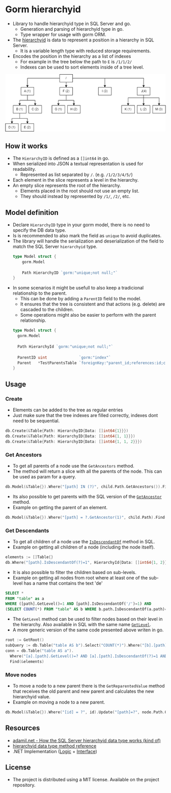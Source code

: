 # Gorm hierarchyid
 - Library to handle hierarchyid type in SQL Server and go.
   - Generation and parsing of hierarchyid type in go.
   - Type wrapper for usage with gorm ORM.
 - The [hierarchyid](https://learn.microsoft.com/en-us/sql/relational-databases/hierarchical-data-sql-server?view=sql-server-ver16) is data to represent a position in a hierarchy in SQL Server.
   - It is a variable length type with reduced storage requirements.
 - Encodes the position in the hierarchy as a list of indexes
   - For example in the tree below the path to `E` is `/1/1/2/`
   - Indexes can be used to sort elements inside of a tree level.
 
<img src="./readme/tree.png" width="600"/>

## How it works
 - The `HierarchyID` is defined as a `[]int64` in go.
 - When serialized into JSON a textual representation is used for readability.
   - Represented as list separated by `/`. (e.g. `/1/2/3/4/5/`)
 - Each element in the slice represents a level in the hierarchy.
 - An empty slice represents the root of the hierarchy.
   - Elements placed in the root should not use an empty list.
   - They should instead by represented by `/1/`, `/2/`, etc.

## Model definition
 - Declare `HierarchyID` type in your gorm model, there is no need to specify the DB data type.
 - Is is recommended to also mark the field as `unique` to avoid duplicates.
 - The library will handle the serialization and deserialization of the field to match the SQL Server `hierarchyid` type.
    ```go
    type Model struct {
        gorm.Model

        Path HierarchyID `gorm:"unique;not null;"`
    }
    ```
 - In some scenarios it might be usefull to also keep a tradicional relationship to the parent.
   - This can be done by adding a `ParentID` field to the model.
   - It ensures that the tree is consistent and that actions (e.g. delete) are cascaded to the children.
   - Some operations might also be easier to perform with the parent relationship.
    ```go
    type Model struct {
      gorm.Model

      Path HierarchyId `gorm:"unique;not null;"`

      ParentID uint              `gorm:"index"`
      Parent   *TestParentsTable `foreignKey:"parent_id;references:id;constraint:OnUpdate:NO ACTION,OnDelete:CASCADE;"`
    }
    ```

## Usage

### Create
 - Elements can be added to the tree as regular entries
 - Just make sure that the tree indexes are filled correctly, indexes dont need to be sequential.
  ```go
  db.Create(&Table{Path: HierarchyID{Data: []int64{1}}})
  db.Create(&Table{Path: HierarchyID{Data: []int64{1, 1}}})
  db.Create(&Table{Path: HierarchyID{Data: []int64{1, 1, 2}}})
  ```

### Get Ancestors
 - To get all parents of a node use the `GetAncestors` method.
 - The method will return a slice with all the parents of the node. This can be used as param for a query.
  ```go
  db.Model(&Table{}).Where("[path] IN (?)", child.Path.GetAncestors()).Find(&parents)
  ```
 - Its also possible to get parents with the SQL version of the [`GetAncestor`](https://learn.microsoft.com/en-us/sql/t-sql/data-types/getancestor-database-engine?view=sql-server-ver16) method.
 - Example on getting the parent of an element.
  ```go
  db.Model(&Table{}).Where("[path] = ?.GetAncestor(1)", child.Path).Find(&parent)
  ```

### Get Descendants
 - To get all children of a node use the [`IsDescendantOf`](https://learn.microsoft.com/en-us/sql/t-sql/data-types/isdescendantof-database-engine?view=sql-server-ver16) method in SQL.
 - Example on getting all children of a node (including the node itself).
  ```go
  elements := []Table{}
  db.Where("[path].IsDescendantOf(?)=1", HierarchyId{Data: []int64{1, 2}}).Find(&elements)
  ```
 - It is also possible to filter the children based on sub-levels.
 - Example on getting all nodes from root where at least one of the sub-level has a name that contains the text 'de'
  ```sql
  SELECT *
  FROM "table" as a
  WHERE ([path].GetLevel()=1 AND [path].IsDescendantOf('/')=1) AND
  (SELECT COUNT(*) FROM "table" AS b WHERE b.path.IsDescendantOf(a.path)=1 AND b.name LIKE '%de%')>0
  ```
 - The `GetLevel` method can be used to filter nodes based on their level in the hierarchy. Also available in SQL with the same name [`GetLevel`](https://learn.microsoft.com/en-us/sql/t-sql/data-types/getlevel-database-engine?view=sql-server-ver16).
 - A more generic version of the same code presented above writen in go.

  ```go
  root := GetRoot()
  subQuery := db.Table("table AS b").Select("COUNT(*)").Where("[b].[path].IsDescendantOf([a].[path])=1 AND [b].[name] LIKE '%de%'")
  conn = db.Table("table AS a").
    Where("[a].[path].GetLevel()=? AND [a].[path].IsDescendantOf(?)=1 AND (?)>0", root.GetLevel()+1, root, subQuery).
    Find(&elements)
  ```


### Move nodes
 - To move a node to a new parent there is the `GetReparentedValue` method that receives the old parent and new parent and calculates the new hierarchyid value.
 - Example on moving a node to a new parent.
  ```go
  db.Model(&Table{}).Where("[id] = ?", id).Update("[path]=?", node.Path.GetReparentedValue(oldParent.Path, newParent.Path))
  ```

## Resources
 - [adamil.net - How the SQL Server hierarchyid data type works (kind of)](http://www.adammil.net/blog/v100_how_the_SQL_Server_hierarchyid_data_type_works_kind_of_.html)
 - [hierarchyid data type method reference](https://learn.microsoft.com/en-us/sql/t-sql/data-types/hierarchyid-data-type-method-reference?view=sql-server-ver16&redirectedfrom=MSDN)
  - .NET Implementation ([Logic](https://github.com/dotMorten/Microsoft.SqlServer.Types/tree/main/src/Microsoft.SqlServer.Types/SqlHierarchy) + [Interface](https://github.com/dotMorten/Microsoft.SqlServer.Types/blob/main/src/Microsoft.SqlServer.Types/SqlHierarchyId.cs))

## License
 - The project is distributed using a MIT license. Available on the project repository.
